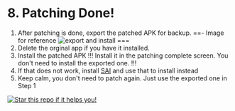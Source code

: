 # 8. Patching Done!

1. After patching is done, export the patched APK for backup.
==- Image for reference
![export and install](https://github.com/SodaWithoutSparkles/ReVanced-troubleshooting-guide/blob/main/screenshots/150-export_install.jpg?raw=true)
===
2. Delete the orginal app if you have it installed.
3. Install the patched APK
!!!
Install it in the patching complete screen. You don't need to install the exported one.
!!!
4. If that does not work, install [SAI](https://play.google.com/store/apps/details?id=com.aefyr.sai) and use that to install instead
5. Keep calm, you don't need to patch again. Just use the exported one in Step 1


[![Star this repo if it helps you!](https://img.shields.io/github/stars/SodaWithoutSparkles/revanced-troubleshooting-guide?style=for-the-badge&logo=github)](https://github.com/SodaWithoutSparkles/revanced-troubleshooting-guide)
